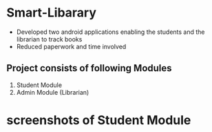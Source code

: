 # Smart-Libarary

<ul>
	<li>Developed two android applications enabling the students and the librarian to track books</li>
	<li>Reduced paperwork and time involved </li>
</ul>
<h2>Project consists of following Modules</h2>


<ol>
	<li> Student Module</li>
	<li>Admin Module (Librarian)</li>
</ol>

# screenshots of Student Module

